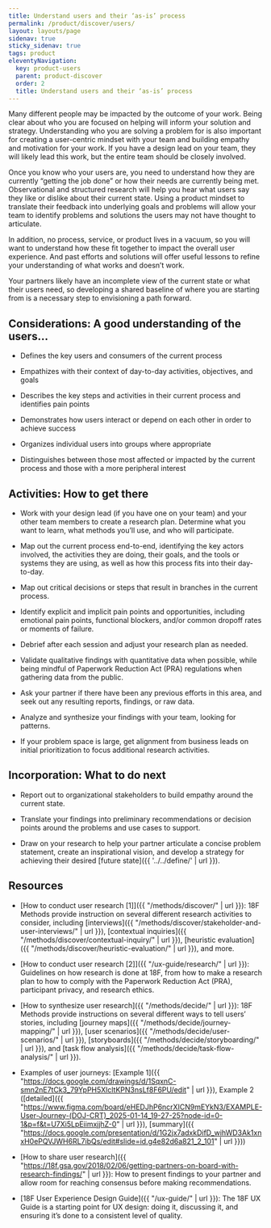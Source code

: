 ```yaml
---
title: Understand users and their ‘as-is’ process
permalink: /product/discover/users/
layout: layouts/page
sidenav: true
sticky_sidenav: true
tags: product
eleventyNavigation:
  key: product-users
  parent: product-discover
  order: 2
  title: Understand users and their ‘as-is’ process
---
```


Many different people may be impacted by the outcome of your work.  Being clear about who you are focused on helping will inform your solution and strategy.  Understanding who you are solving a problem for is also important for creating a user-centric mindset with your team and building empathy and motivation for your work.  If you have a design lead on your team, they will likely lead this work, but the entire team should be closely involved.

Once you know who your users are, you need to understand how they are currently “getting the job done” or how their needs are currently being met.  Observational and structured research will help you hear what users say they like or dislike about their current state.  Using a product mindset to translate their feedback into underlying goals and problems will allow your team to identify problems and solutions the users may not have thought to articulate.   

In addition, no process, service, or product lives in a vacuum, so you will want to understand how these fit together to impact the overall user experience.  And past efforts and solutions will offer useful lessons to refine your understanding of what works and doesn’t work.  

Your partners likely have an incomplete view of the current state or what their users need, so developing a shared baseline of where you are starting from is a necessary step to envisioning a path forward.

## Considerations: A good understanding of the users…

- Defines the key users and consumers of the current process

- Empathizes with their context of day-to-day activities, objectives, and goals

- Describes the key steps and activities in their current process and identifies pain points

- Demonstrates how users interact or depend on each other in order to achieve success

- Organizes individual users into groups where appropriate

- Distinguishes between those most affected or impacted by the current process and those with a more peripheral interest

## Activities: How to get there

- Work with your design lead (if you have one on your team) and your other team members to create a research plan. Determine what you want to learn, what methods you’ll use, and who will participate.

- Map out the current process end-to-end, identifying the key actors involved, the activities they are doing, their goals, and the tools or systems they are using, as well as how this process fits into their day-to-day.

- Map out critical decisions or steps that result in branches in the current process.

- Identify explicit and implicit pain points and opportunities, including emotional pain points, functional blockers, and/or common dropoff rates or moments of failure.

- Debrief after each session and adjust your research plan as needed.

- Validate qualitative findings with quantitative data when possible, while being mindful of Paperwork Reduction Act (PRA) regulations when gathering data from the public.

- Ask your partner if there have been any previous efforts in this area, and seek out any resulting reports, findings, or raw data.

- Analyze and synthesize your findings with your team, looking for patterns.

- If your problem space is large, get alignment from business leads on initial prioritization to focus additional research activities.

## Incorporation: What to do next

- Report out to organizational stakeholders to build empathy around the current state.

- Translate your findings into preliminary recommendations or decision points around the problems and use cases to support.

- Draw on your research to help your partner articulate a concise problem statement, create an inspirational vision, and develop a strategy for achieving their desired [future state]({{ '../../define/' | url }}).

## Resources

- [How to conduct user research [1]]({{ "/methods/discover/" | url }}): 18F Methods provide instruction on several different research activities to consider, including [interviews]({{ "/methods/discover/stakeholder-and-user-interviews/" | url }}), [contextual inquiries]({{ "/methods/discover/contextual-inquiry/" | url }}), [heuristic evaluation]({{ "/methods/discover/heuristic-evaluation/" | url }}), and more.

- [How to conduct user research [2]]({{ "/ux-guide/research/" | url }}): Guidelines on how research is done at 18F, from how to make a research plan to how to comply with the Paperwork Reduction Act (PRA), participant privacy, and research ethics.

- [How to synthesize user research]({{ "/methods/decide/" | url }}): 18F Methods provide instructions on several different ways to tell users’ stories, including [journey maps]({{ "/methods/decide/journey-mapping/" | url }}), [user scenarios]({{ "/methods/decide/user-scenarios/" | url }}), [storyboards]({{ "/methods/decide/storyboarding/" | url }}), and [task flow analysis]({{ "/methods/decide/task-flow-analysis/" | url }}).

- Examples of user journeys: [Example 1]({{ "https://docs.google.com/drawings/d/1SqxnC-smn2nE7tCk3_79YpPH5XlcltKPN3nsLf8F6PU/edit" | url }}), Example 2 ([detailed]({{ "https://www.figma.com/board/eHEDJhP6ncrXICN9mEYkN3/EXAMPLE-User-Journey-(DOJ-CRT)_2025-01-14_19-27-25?node-id=0-1&p=f&t=U7Xi5LpEiimxjjhZ-0" | url }}), [summary]({{ "https://docs.google.com/presentation/d/1G2jx7adxkDifD_wihWD3Ak1xnxH0ePQVJWH6RL7ibQs/edit#slide=id.g4e82d6a821_2_101" | url }}))

- [How to share user research]({{ "https://18f.gsa.gov/2018/02/06/getting-partners-on-board-with-research-findings/" | url }}): How to present findings to your partner and allow room for reaching consensus before making recommendations.

- [18F User Experience Design Guide]({{ "/ux-guide/" | url }}): The 18F UX Guide is a starting point for UX design: doing it, discussing it, and ensuring it’s done to a consistent level of quality.
